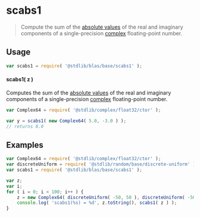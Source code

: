 <!--

@license Apache-2.0

Copyright (c) 2024 The Stdlib Authors.

Licensed under the Apache License, Version 2.0 (the "License");
you may not use this file except in compliance with the License.
You may obtain a copy of the License at

   http://www.apache.org/licenses/LICENSE-2.0

Unless required by applicable law or agreed to in writing, software
distributed under the License is distributed on an "AS IS" BASIS,
WITHOUT WARRANTIES OR CONDITIONS OF ANY KIND, either express or implied.
See the License for the specific language governing permissions and
limitations under the License.

-->

# scabs1

> Compute the sum of the [absolute values][absolute-value] of the real and imaginary components of a single-precision [complex][@stdlib/complex/float32/ctor] floating-point number.

<section class="usage">

## Usage

```javascript
var scabs1 = require( '@stdlib/blas/base/scabs1' );
```

#### scabs1( z )

Computes the sum of the [absolute values][absolute-value] of the real and imaginary components of a single-precision [complex][@stdlib/complex/float32/ctor] floating-point number.

```javascript
var Complex64 = require( '@stdlib/complex/float32/ctor' );

var y = scabs1( new Complex64( 5.0, -3.0 ) );
// returns 8.0
```

</section>

<!-- /.usage -->

<section class="examples">

## Examples

<!-- eslint no-undef: "error" -->

```javascript
var Complex64 = require( '@stdlib/complex/float32/ctor' );
var discreteUniform = require( '@stdlib/random/base/discrete-uniform' );
var scabs1 = require( '@stdlib/blas/base/scabs1' );

var z;
var i;
for ( i = 0; i < 100; i++ ) {
    z = new Complex64( discreteUniform( -50, 50 ), discreteUniform( -50, 50 ) );
    console.log( 'scabs1(%s) = %d', z.toString(), scabs1( z ) );
}
```

</section>

<!-- /.examples -->

<!-- Section for related `stdlib` packages. Do not manually edit this section, as it is automatically populated. -->

<section class="related">

</section>

<!-- /.related -->

<!-- Section for all links. Make sure to keep an empty line after the `section` element and another before the `/section` close. -->

<section class="links">

[absolute-value]: https://en.wikipedia.org/wiki/Absolute_value

[@stdlib/complex/float32/ctor]: https://github.com/stdlib-js/stdlib/tree/develop/lib/node_modules/%40stdlib/complex/float32/ctor

</section>

<!-- /.links -->

